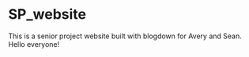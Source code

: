 # SP_website
This is a senior project website built with blogdown for Avery and Sean. Hello everyone!
